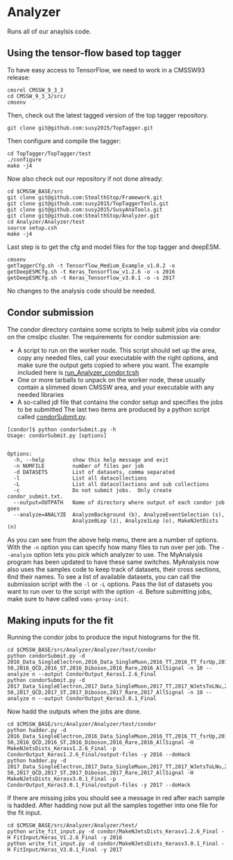 # Analyzer
Runs all of our anaylsis code. 

## Using the tensor-flow based top tagger

To have easy access to TensorFlow, we need to work in a CMSSW93 release:
```
cmsrel CMSSW_9_3_3
cd CMSSW_9_3_3/src/
cmsenv
```

Then, check out the latest tagged version of the top tagger repository. 

```
git clone git@github.com:susy2015/TopTagger.git
```

Then configure and compile the tagger:
```
cd TopTagger/TopTagger/test
./configure 
make -j4
```

Now also check out our repository if not done already:
```
cd $CMSSW_BASE/src
git clone git@github.com:StealthStop/Framework.git
git clone git@github.com:susy2015/TopTaggerTools.git
git clone git@github.com:susy2015/SusyAnaTools.git
git clone git@github.com:StealthStop/Analyzer.git
cd Analyzer/Analyzer/test
source setup.csh
make -j4
```

Last step is to get the cfg and model files for the top tagger and deepESM.
```
cmsenv
getTaggerCfg.sh -t Tensorflow_Medium_Example_v1.0.2 -o
getDeepESMCfg.sh -t Keras_Tensorflow_v1.2.6 -o -s 2016
getDeepESMCfg.sh -t Keras_Tensorflow_v3.0.1 -o -s 2017
```

No changes to the analysis code should be needed. 


## Condor submission

The condor directory contains some scripts to help submit jobs via condor on the cmslpc cluster. 
The requirements for condor submission are: 
 - A script to run on the worker node. This script should set up the area, copy any needed files, call your executable with the right options, and make sure the output gets copied to where you want. The example included here is [run_Analyzer_condor.tcsh](Analyzer/test/condor/run_Analyzer_condor.tcsh)
 - One or more tarballs to unpack on the worker node, these usually contain a slimmed down CMSSW area, and your executable with any needed libraries
 - A so-called jdl file that contains the condor setup and specifies the jobs to be submitted
The last two items are produced by a python script called [condorSubmit.py](Analyzer/test/condor/condorSubmit.py). 

```
[condor]$ python condorSubmit.py -h
Usage: condorSubmit.py [options]


Options:
  -h, --help         show this help message and exit
  -n NUMFILE         number of files per job
  -d DATASETS        List of datasets, comma separated
  -l                 List all datacollections
  -L                 List all datacollections and sub collections
  -c                 Do not submit jobs.  Only create condor_submit.txt.
  --output=OUTPATH   Name of directory where output of each condor job goes
  --analyze=ANALYZE  AnalyzeBackground (b), AnalyzeEventSelection (s),
                     Analyze0Lep (z), Analyze1Lep (o), MakeNJetDists (n)
```
As you can see from the above help menu, there are a number of options. 
With the `-n` option you can specify how many files to run over per job. The `--analyze` option lets you pick which analyzer to use. 
The MyAnalysis program has been updated to have these same switches. 
MyAnalysis now also uses the samples code to keep track of datasets, their cross sections, 6nd their names. 
To see a list of available datasets, you can call the submission script with the `-l` or `-L` options. Pass the list of datasets you want to run over to the script with the option `-d`. 
Before submitting jobs, make sure to have called `voms-proxy-init`. 

## Making inputs for the fit

Running the condor jobs to produce the input histograms for the fit.

```
cd $CMSSW_BASE/src/Analyzer/Analyzer/test/condor
python condorSubmit.py -d 2016_Data_SingleElectron,2016_Data_SingleMuon,2016_TT,2016_TT_fsrUp,2016_TT_fsrDown,2016_TT_isrUp,2016_TT_isrDown,2016_WJetsToLNu,2016_DYJetsToLL_M-50,2016_QCD,2016_ST,2016_Diboson,2016_Rare,2016_AllSignal -n 10 --analyze n --output CondorOutput_Keras1.2.6_Final
python condorSubmit.py -d 2017_Data_SingleElectron,2017_Data_SingleMuon,2017_TT,2017_WJetsToLNu,2017_DYJetsToLL_M-50,2017_QCD,2017_ST,2017_Diboson,2017_Rare,2017_AllSignal -n 10 --analyze n --output CondorOutput_Keras3.0.1_Final
```

Now hadd the outputs when the jobs are done.

```
cd $CMSSW_BASE/src/Analyzer/Analyzer/test/condor
python hadder.py -d 2016_Data_SingleElectron,2016_Data_SingleMuon,2016_TT,2016_TT_fsrUp,2016_TT_fsrDown,2016_TT_isrUp,2016_TT_isrDown,2016_WJetsToLNu,2016_DYJetsToLL_M-50,2016_QCD,2016_ST,2016_Diboson,2016_Rare,2016_AllSignal -H MakeNJetsDists_Kerasv1.2.6_Final -p CondorOutput_Keras1.2.6_Final/output-files -y 2016 --doHack
python hadder.py -d  2017_Data_SingleElectron,2017_Data_SingleMuon,2017_TT,2017_WJetsToLNu,2017_DYJetsToLL_M-50,2017_QCD,2017_ST,2017_Diboson,2017_Rare,2017_AllSignal -H MakeNJetsDists_Kerasv3.0.1_Final -p CondorOutput_Keras3.0.1_Final/output-files -y 2017 --doHack
```

If there are missing jobs you should see a message in red after each sample is hadded.
After hadding now put all the samples together into one file for the fit input.

```
cd $CMSSW_BASE/src/Analyzer/Analyzer/test/
python write_fit_input.py -d condor/MakeNJetsDists_Kerasv1.2.6_Final -H FitInput/Keras_V1.2.6_Final -y 2016
python write_fit_input.py -d condor/MakeNJetsDists_Kerasv3.0.1_Final -H FitInput/Keras_V3.0.1_Final -y 2017
```
